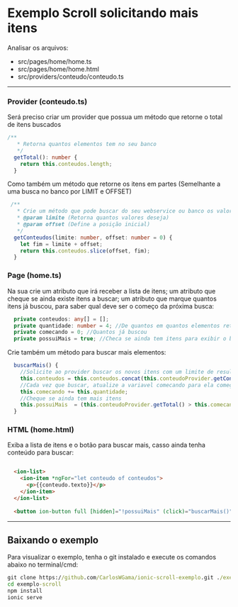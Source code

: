 # Exemplo Scroll solicitando mais itens

Analisar os arquivos:
- src/pages/home/home.ts
- src/pages/home/home.html
- src/providers/conteudo/conteudo.ts



---
### Provider (conteudo.ts)
Será preciso criar um provider que possua um método que retorne o total de itens buscados

```typescript
/**
   * Retorna quantos elementos tem no seu banco
   */
  getTotal(): number {
    return this.conteudos.length;
  }

```

Como também um método que retorne os itens em partes (Semelhante a uma busca no banco por LIMIT e OFFSET)

```typescript
 /**
   * Crie um método que pode buscar do seu webservice ou banco os valores limitados por quantidade e posição inicial 
   * @param limite (Retorna quantos valores deseja) 
   * @param offset (Define a posição inicial)
   */
  getConteudos(limite: number, offset: number = 0) {
    let fim = limite + offset;
    return this.conteudos.slice(offset, fim);
  }

```

### Page (home.ts)

Na sua crie um atributo que irá receber a lista de itens;  um atributo que cheque se ainda existe itens a buscar; um atributo que marque quantos itens já buscou, para saber qual deve ser o começo da próxima busca:

```typescript
  private conteudos: any[] = [];
  private quantidade: number = 4; //De quantos em quantos elementos retornar
  private comecando = 0; //Quantos já buscou
  private possuiMais = true; //Checa se ainda tem itens para exibir o botão 
```

Crie também um método para buscar mais elementos:

```typescript
  buscarMais() {
    //Solicite ao provider buscar os novos itens com um limite de resultados e o junte (concatene) com os que já buscou antes
    this.conteudos = this.conteudos.concat(this.conteudoProvider.getConteudos(this.quantidade, this.comecando));
    //Cada vez que buscar, atualize a variavel comecando para ela começar a buscar da próxima vez pelos próximos;
    this.comecando += this.quantidade;
    //Cheque se ainda tem mais itens
    this.possuiMais  = (this.conteudoProvider.getTotal() > this.comecando);
  }
```


### HTML (home.html)

Exiba a lista de itens e o botão para buscar mais, casso ainda tenha conteúdo para buscar:

```html

  <ion-list>
    <ion-item *ngFor="let conteudo of conteudos">
      <p>{{conteudo.texto}}</p>
    </ion-item>
  </ion-list>
  
  <button ion-button full [hidden]="!possuiMais" (click)="buscarMais()">BuscarMais</button>
```


----------
## Baixando o exemplo
Para visualizar o exemplo, tenha o git instalado e execute os comandos abaixo no terminal/cmd:

```cmd
git clone https://github.com/CarlosWGama/ionic-scroll-exemplo.git ./exemplo-scroll
cd exemplo-scroll
npm install
ionic serve
```
